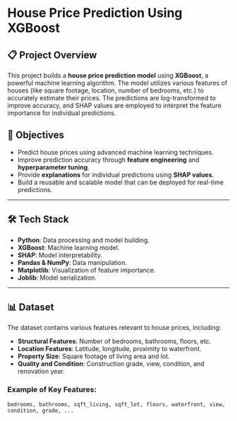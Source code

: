 # House Price Prediction Using XGBoost

## 📋 Project Overview
This project builds a **house price prediction model** using **XGBoost**, a powerful machine learning algorithm. The model utilizes various features of houses (like square footage, location, number of bedrooms, etc.) to accurately estimate their prices. The predictions are log-transformed to improve accuracy, and SHAP values are employed to interpret the feature importance for individual predictions.

## 🎯 Objectives
- Predict house prices using advanced machine learning techniques.
- Improve prediction accuracy through **feature engineering** and **hyperparameter tuning**.
- Provide **explanations** for individual predictions using **SHAP values**.
- Build a reusable and scalable model that can be deployed for real-time predictions.

---

## 🛠️ Tech Stack
- **Python**: Data processing and model building.
- **XGBoost**: Machine learning model.
- **SHAP**: Model interpretability.
- **Pandas & NumPy**: Data manipulation.
- **Matplotlib**: Visualization of feature importance.
- **Joblib**: Model serialization.

---

## 📊 Dataset
The dataset contains various features relevant to house prices, including:
- **Structural Features**: Number of bedrooms, bathrooms, floors, etc.
- **Location Features**: Latitude, longitude, proximity to waterfront.
- **Property Size**: Square footage of living area and lot.
- **Quality and Condition**: Construction grade, view, condition, and renovation year.

### Example of Key Features:
```text
bedrooms, bathrooms, sqft_living, sqft_lot, floors, waterfront, view, condition, grade, ...
